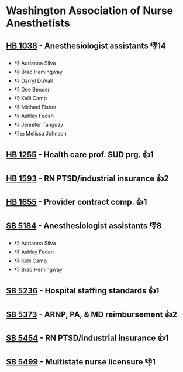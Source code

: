 # Washington Association of Nurse Anesthetists

## [HB 1038](/bill/2023-24/hb/1038/) - Anesthesiologist assistants  👎14 
* 👎 Adrianna Silva
* 👎 Brad Hemingway
* 👎 Darryl DuVall
* 👎 Dee Bender
* 👎 Kelli Camp
* 👎 Michael Fisher
* 👎 Ashley Fedan
* 👎 Jennifer Tanguay
* 👎💵 Melissa Johnson

## [HB 1255](/bill/2023-24/hb/1255/) - Health care prof. SUD prg. 👍1  

## [HB 1593](/bill/2023-24/hb/1593/) - RN PTSD/industrial insurance 👍2  

## [HB 1655](/bill/2023-24/hb/1655/) - Provider contract comp. 👍1  

## [SB 5184](/bill/2023-24/sb/5184/) - Anesthesiologist assistants  👎8 
* 👎 Adrianna Silva
* 👎 Ashley Fedan
* 👎 Kelli Camp
* 👎 Brad Hemingway

## [SB 5236](/bill/2023-24/sb/5236/) - Hospital staffing standards 👍1  

## [SB 5373](/bill/2023-24/sb/5373/) - ARNP, PA, & MD reimbursement 👍2  

## [SB 5454](/bill/2023-24/sb/5454/) - RN PTSD/industrial insurance 👍1  

## [SB 5499](/bill/2023-24/sb/5499/) - Multistate nurse licensure  👎1 